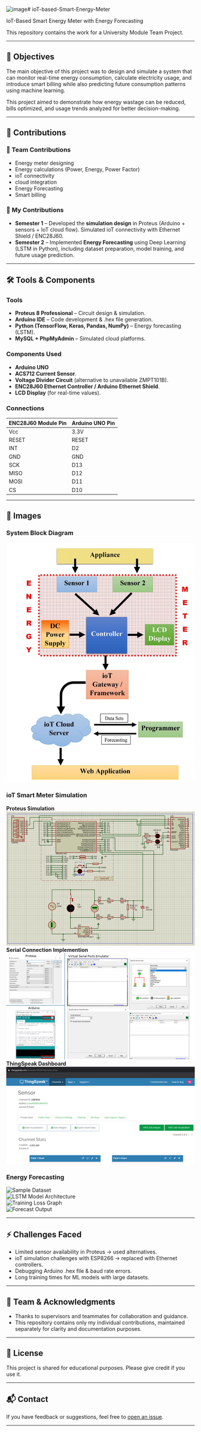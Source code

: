 <img width="218" height="53" alt="image" src="https://github.com/user-attachments/assets/ee6d31a2-2281-4578-999d-d040189cdc5f" /># ioT-based-Smart-Energy-Meter

IoT-Based Smart Energy Meter with Energy Forecasting

This repository contains the work for a University Module Team Project.

---

## 🎯 Objectives  
The main objective of this project was to design and simulate a system that can monitor real-time energy consumption, calculate electricity usage, and introduce smart billing while also predicting future consumption patterns using machine learning. 

This project aimed to demonstrate how energy wastage can be reduced, bills optimized, and usage trends analyzed for better decision-making.  

---

## 👥 Contributions  

### 🔹 Team Contributions  
- Energy meter designing
- Energy calculations (Power, Energy, Power Factor)
- ioT connectivity
- cloud integration
- Energy Forecasting
- Smart billing

### 🔸 **My Contributions**  
- **Semester 1** – Developed the **simulation design** in Proteus (Arduino + sensors + IoT cloud flow).  Simulated ioT connectivity with Ethernet Shield / ENC28J60.  
- **Semester 2** – Implemented **Energy Forecasting** using Deep Learning (LSTM in Python), including dataset preparation, model training, and future usage prediction.  

---

## 🛠 Tools & Components  

### Tools  
- **Proteus 8 Professional** – Circuit design & simulation.  
- **Arduino IDE** – Code development & .hex file generation.  
- **Python (TensorFlow, Keras, Pandas, NumPy)** – Energy forecasting (LSTM).  
- **MySQL + PhpMyAdmin** – Simulated cloud platforms.  

### Components Used
- **Arduino UNO**
- **ACS712 Current Sensor**.  
- **Voltage Divider Circuit** (alternative to unavailable ZMPT101B).  
- **ENC28J60 Ethernet Controller / Arduino Ethernet Shield**.  
- **LCD Display** (for real-time values).  

### Connections

| ENC28J60 Module Pin |    Arduino UNO Pin   |
|---------------------|----------------------|
|         Vcc         |          3.3V        |
|        RESET        |         RESET        |
|         INT         |           D2         |
|         GND         |          GND         |
|         SCK         |          D13         |
|        MISO         |          D12         |
|        MOSI         |          D11         |
|         CS          |          D10         |

---

## 📸 Images  

### System Block Diagram
![System Block Diagram](block-diagram.jpg)  

### ioT Smart Meter Simulation
**Proteus Simulation**  
![Proteus Circuit](simulation.png)  
**Serial Connection Implemention**  
![Serial Connection](serial-connection.png)  
**ThingSpeak Dashboard**  
![ThingSpeak Dashboard](dashboard.png)  

### Energy Forecasting  
![Sample Dataset](images/dataset_sample.png)  
![LSTM Model Architecture](images/lstm_architecture.png)  
![Training Loss Graph](images/training_loss.png)  
![Forecast Output](images/forecast_output.png)  

---

## ⚡ Challenges Faced  
- Limited sensor availability in Proteus → used alternatives.  
- ioT simulation challenges with ESP8266 → replaced with Ethernet controllers.  
- Debugging Arduino .hex file & baud rate errors.  
- Long training times for ML models with large datasets.  

---

## 👥 Team & Acknowledgments  
- Thanks to supervisors and teammates for collaboration and guidance.
- This repository contains only my individual contributions, maintained separately for clarity and documentation purposes.

---

## 📄 License
This project is shared for educational purposes. Please give credit if you use it.

---

## 📬 Contact
If you have feedback or suggestions, feel free to [open an issue](https://github.com).

---
